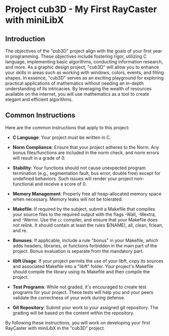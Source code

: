 # Project cub3D - My First RayCaster with miniLibX

## Introduction

The objectives of the "cub3D" project align with the goals of your first year in programming. These objectives include fostering rigor, utilizing C language, implementing basic algorithms, conducting information research, and more. As a graphic design project, "cub3D" will allow you to enhance your skills in areas such as working with windows, colors, events, and filling shapes. In essence, "cub3D" serves as an exciting playground for exploring practical applications of mathematics without needing an in-depth understanding of its intricacies. By leveraging the wealth of resources available on the internet, you will use mathematics as a tool to create elegant and efficient algorithms.

## Common Instructions

Here are the common instructions that apply to this project:

- **C Language**: Your project must be written in C.

- **Norm Compliance**: Ensure that your project adheres to the Norm. Any bonus files/functions are included in the norm check, and norm errors will result in a grade of 0.

- **Stability**: Your functions should not cause unexpected program termination (e.g., segmentation fault, bus error, double free) except for undefined behaviors. Such issues will render your project non-functional and receive a score of 0.

- **Memory Management**: Properly free all heap-allocated memory space when necessary. Memory leaks will not be tolerated.

- **Makefile**: If required by the subject, submit a Makefile that compiles your source files to the required output with the flags -Wall, -Wextra, and -Werror. Use the `cc` compiler, and ensure that your Makefile does not relink. It should contain at least the rules $(NAME), all, clean, fclean, and re.

- **Bonuses**: If applicable, include a rule "bonus" in your Makefile, which adds headers, libraries, or functions forbidden in the main part of the project. Bonus evaluation is separate from the mandatory part.

- **libft Usage**: If your project permits the use of your libft, copy its sources and associated Makefile into a "libft" folder. Your project's Makefile should compile the library using its Makefile and then compile the project.

- **Test Programs**: While not graded, it's encouraged to create test programs for your project. These tests will help you and your peers validate the correctness of your work during defense.

- **Git Repository**: Submit your work to your assigned git repository. The grading will be based on the content within the repository.

By following these instructions, you will work on developing your first RayCaster with miniLibX in the "cub3D" project.
